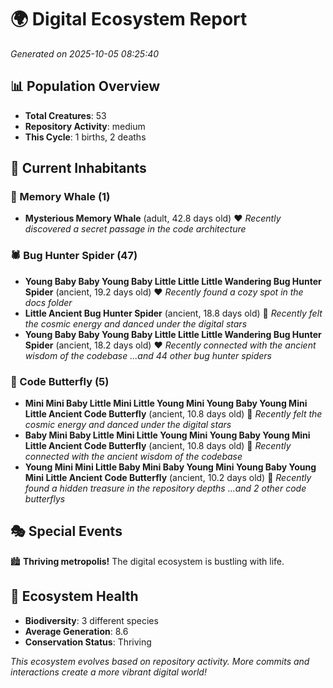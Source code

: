 # 🌍 Digital Ecosystem Report
*Generated on 2025-10-05 08:25:40*

## 📊 Population Overview
- **Total Creatures**: 53
- **Repository Activity**: medium
- **This Cycle**: 1 births, 2 deaths

## 👥 Current Inhabitants

### 🐋 Memory Whale (1)
- **Mysterious Memory Whale** (adult, 42.8 days old) ❤️
  *Recently discovered a secret passage in the code architecture*

### 🕷️ Bug Hunter Spider (47)
- **Young Baby Baby Young Baby Little Little Little Wandering Bug Hunter Spider** (ancient, 19.2 days old) ❤️
  *Recently found a cozy spot in the docs folder*
- **Little Ancient Bug Hunter Spider** (ancient, 18.8 days old) 💛
  *Recently felt the cosmic energy and danced under the digital stars*
- **Young Baby Baby Young Baby Little Little Little Wandering Bug Hunter Spider** (ancient, 18.2 days old) ❤️
  *Recently connected with the ancient wisdom of the codebase*
  *...and 44 other bug hunter spiders*

### 🦋 Code Butterfly (5)
- **Mini Mini Baby Little Mini Little Young Mini Young Baby Young Mini Little Ancient Code Butterfly** (ancient, 10.8 days old) 💚
  *Recently felt the cosmic energy and danced under the digital stars*
- **Baby Mini Baby Little Mini Little Young Mini Young Baby Young Mini Little Ancient Code Butterfly** (ancient, 10.8 days old) 💚
  *Recently connected with the ancient wisdom of the codebase*
- **Young Mini Mini Little Baby Mini Baby Young Mini Young Baby Young Mini Little Ancient Code Butterfly** (ancient, 10.2 days old) 💛
  *Recently found a hidden treasure in the repository depths*
  *...and 2 other code butterflys*

## 🎭 Special Events

🏙️ **Thriving metropolis!** The digital ecosystem is bustling with life.

## 🔬 Ecosystem Health
- **Biodiversity**: 3 different species
- **Average Generation**: 8.6
- **Conservation Status**: Thriving

*This ecosystem evolves based on repository activity. More commits and interactions create a more vibrant digital world!*